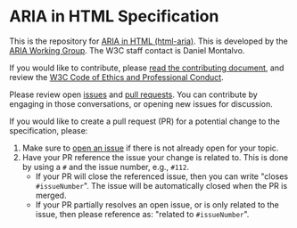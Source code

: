 # ARIA in HTML Specification

This is the repository for [ARIA in HTML (html-aria)](https://w3c.github.io/html-aria/). This is developed by the [ARIA Working Group](http://www.w3.org/WAI/ARIA/). The W3C staff contact is Daniel Montalvo.

If you would like to contribute, please [read the contributing document](https://github.com/w3c/html-aria/blob/gh-pages/CONTRIBUTING.md), and review the [W3C Code of Ethics and Professional Conduct](https://www.w3.org/Consortium/cepc/).

Please review open [issues](https://github.com/w3c/html-aria/issues) and [pull requests](https://github.com/w3c/html-aria/pulls). You can contribute by engaging in those conversations, or opening new issues for discussion.

If you would like to create a pull request (PR) for a potential change to the specification, please:
1. Make sure to [open an issue](https://github.com/w3c/html-aria/issues) if there is not already open for your topic.
2. Have your PR reference the issue your change is related to. This is done by using a `#` and the issue number, e.g., `#112`.  
    - If your PR will close the referenced issue, then you can write "closes `#issueNumber`". The issue will be automatically closed when the PR is merged.  
    - If your PR partially resolves an open issue, or is only related to the issue, then please reference as: "related to `#issueNumber`".
